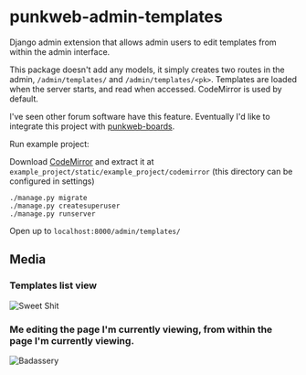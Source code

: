 # punkweb-admin-templates

Django admin extension that allows admin users to edit templates from within the admin interface.

This package doesn't add any models, it simply creates two routes in the admin, `/admin/templates/` and `/admin/templates/<pk>`.  Templates are loaded when the server starts, and read when accessed.  CodeMirror is used by default.

I've seen other forum software have this feature.  Eventually I'd like to integrate this project with [punkweb-boards](https://github.com/Punkweb/punkweb-boards).


Run example project:

Download [CodeMirror](https://codemirror.net/) and extract it at `example_project/static/example_project/codemirror` (this directory can be configured in settings)
```
./manage.py migrate
./manage.py createsuperuser
./manage.py runserver
```

Open up to `localhost:8000/admin/templates/`


## Media

### Templates list view
![Sweet Shit](https://i.imgur.com/EgzVIFN.png)

### Me editing the page I'm currently viewing, from within the page I'm currently viewing.
![Badassery](https://i.imgur.com/pQH0V1H.gif)
